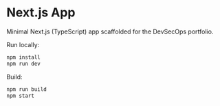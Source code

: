 # Next.js App

Minimal Next.js (TypeScript) app scaffolded for the DevSecOps portfolio.

Run locally:

```bash
npm install
npm run dev
```

Build:

```bash
npm run build
npm start
```
